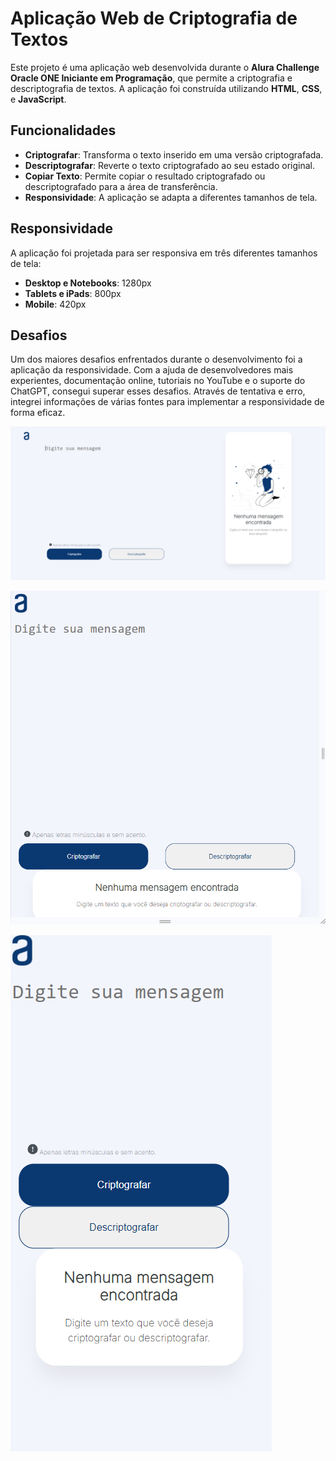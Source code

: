 # Aplicação Web de Criptografia de Textos

Este projeto é uma aplicação web desenvolvida durante o **Alura Challenge Oracle ONE Iniciante em Programação**, que permite a criptografia e descriptografia de textos. A aplicação foi construída utilizando **HTML**, **CSS**, e **JavaScript**.

## Funcionalidades

- **Criptografar**: Transforma o texto inserido em uma versão criptografada.
- **Descriptografar**: Reverte o texto criptografado ao seu estado original.
- **Copiar Texto**: Permite copiar o resultado criptografado ou descriptografado para a área de transferência.
- **Responsividade**: A aplicação se adapta a diferentes tamanhos de tela.

## Responsividade

A aplicação foi projetada para ser responsiva em três diferentes tamanhos de tela:

- **Desktop e Notebooks**: 1280px
- **Tablets e iPads**: 800px
- **Mobile**: 420px

## Desafios

Um dos maiores desafios enfrentados durante o desenvolvimento foi a aplicação da responsividade. Com a ajuda de desenvolvedores mais experientes, documentação online, tutoriais no YouTube e o suporte do ChatGPT, consegui superar esses desafios. Através de tentativa e erro, integrei informações de várias fontes para implementar a responsividade de forma eficaz.

![1280px Screenshot](image.png)

![800px Screenshot](image-1.png)

![420px Screenshot](image-2.png)